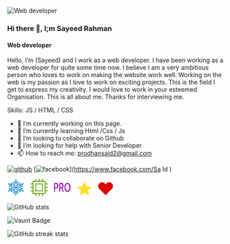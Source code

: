 
![Web developer ](https://images.unsplash.com/photo-1593640495253-23196b27a87f?q=80&w=1000&auto=format&fit=crop&ixlib=rb-4.0.3&ixid=M3wxMjA3fDB8MHxzZWFyY2h8MTJ8fGNvbXB1dGVyJTIwbW9uaXRvcnxlbnwwfHwwfHx8MA%3D%3D)
### Hi there 👋, I;m Sayeed Rahman
#### Web developer 


Hello, I’m (Sayeed) and I work as a web developer. I have been working as a web developer for quite some time now. I believe I am a very ambitious person who loves to work on making the website work well. Working on the web is my passion as I love to work on exciting projects. This is the field I get to express my creativity. I would love to work in your esteemed Organisation. This is all about me. Thanks for interviewing me. 

Skills: JS / HTML / CSS

- 🔭 I’m currently working on this page. 
- 🌱 I’m currently learning Html /Css / Js 
- 👯 I’m looking to collaborate on Github 
- 🤔 I’m looking for help with Senior Developer 
- 📫 How to reach me: prodhansaid2@gmail.com 


[<img src='https://cdn.jsdelivr.net/npm/simple-icons@3.0.1/icons/github.svg' alt='github' height='40'>](https://github.com/saidrahman111)  [<img src='https://cdn.jsdelivr.net/npm/simple-icons@3.0.1/icons/facebook.svg' alt='facebook' height='40'>](https://www.facebook.com/Sa Id )  

<a href='https://archiveprogram.github.com/'><img src='https://raw.githubusercontent.com/acervenky/animated-github-badges/master/assets/acbadge.gif' width='40' height='40'></a> <a href='https://docs.github.com/en/developers'><img src='https://raw.githubusercontent.com/acervenky/animated-github-badges/master/assets/devbadge.gif' width='40' height='40'></a> <a href='https://github.com/pricing'><img src='https://raw.githubusercontent.com/acervenky/animated-github-badges/master/assets/pro.gif' width='40' height='40'></a> <a href='https://stars.github.com/'><img src='https://raw.githubusercontent.com/acervenky/animated-github-badges/master/assets/starbadge.gif' width='35' height='35'></a> <a href='https://docs.github.com/en/github/supporting-the-open-source-community-with-github-sponsors'><img src='https://raw.githubusercontent.com/acervenky/animated-github-badges/master/assets/sponsorbadge.gif' width='35' height='35'></a> 

![GitHub stats](https://github-readme-stats.vercel.app/api?username=saidrahman111&show_icons=true&count_private=true)  

![Vaunt Badge](https://api.vaunt.dev/v1/github/entities/saidrahman111/contributions?format=svg&private=true)  

![GitHub streak stats](https://streak-stats.demolab.com/?user=saidrahman111)  

